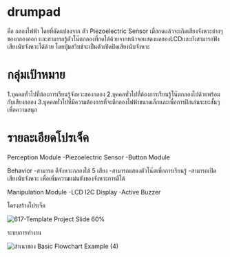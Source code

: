 # drumpad
คือ กลองไฟฟ้า โดยที่ดัดเเปลงจาก ตัว Piezoelectric Sensor เมื่อกดเเล้วจะเกิดเสียงจังหวะต่างๆของกลองออก เเละสามารถรู้ตัวโน๊ตกลองที่กดได้ด้วยจากหน้าจอเเสดงผลของLCDเเละยังสามารถฟังเสียงนับจังหวะได้ด้วย โดยปุ่มสวิทช์จะเป็นตัวเปิดปิดเสียงนับจังหวะ
# กลุ่มเป้าหมาย
1.บุคคลทั่วไปที่ต้องการเรียนรู้จังหวะของกลอง
2.บุคคลทั่วไปที่ต้องการเรียนรู้โน๊ตกลองไปด้วยพร้อมกับเสียงกลอง
3.บุุคคลทั่วไปที่มีความต้องการที่จะตีกลองไฟฟ้าขนาดเล็กเเละเพื่อการฝึกเล่นระยะสั้นๆเพื่อความสนุก
# รายละเอียดโปรเจ็ค
Perception Module
-Piezoelectric Sensor
-Button Module


Behavior
-สามารถ ตีจังหวะกลองได้ 5 เสียง
-สามารถแสดงตัวโน๊ตเพื่อการเรียนรู้
-สามารถเปิดเสียงนับจังหวะ เพื่อเพิ่มความเเม่นยังของจังหวะการตีได้

Manipulation Module
-LCD I2C Display
-Active Buzzer

โครงสร้างโปรเจ็ค

![617-Template Project Slide 60%](https://user-images.githubusercontent.com/64145014/84606455-8ec61c00-aed0-11ea-80f1-c861eaa269eb.jpg)


ระบบการทำงาน

![สำเนาของ Basic Flowchart Example (4)](https://user-images.githubusercontent.com/64145014/84606469-a7cecd00-aed0-11ea-9ab5-25b5ecc9bab9.jpg)




